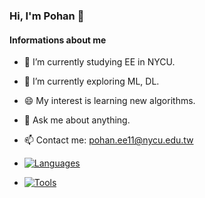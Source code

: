 ### Hi, I'm Pohan 👋

#### Informations about me
- 💼 I’m currently studying EE in NYCU.
- 🌱 I’m currently exploring ML, DL.
- 😄 My interest is learning new algorithms.
- 💬 Ask me about anything.
- 📫 Contact me: pohan.ee11@nycu.edu.tw

- [![Languages](https://skillicons.dev/icons?i=c,cpp,py,css,react,html,js&theme=light)](https://skillicons.dev)
- [![Tools](https://skillicons.dev/icons?i=github,latex,linux,matlab,pytorch,stackoverflow,vscode&theme=light)](https://skillicons.dev)

<!--
**pohan0430/pohan0430** is a ✨ _special_ ✨ repository because its `README.md` (this file) appears on your GitHub profile.

Here are some ideas to get you started:

- 🔭 I’m currently working on ...
- 🌱 I’m currently learning ...
- 👯 I’m looking to collaborate on ...
- 🤔 I’m looking for help with ...
- 💬 Ask me about ...
- 📫 How to reach me: ...
- 😄 Pronouns: ...
- ⚡ Fun fact: ...
-->
